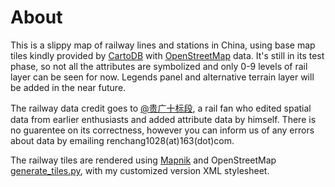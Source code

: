 # About
This is a slippy map of railway lines and stations in China, using base map tiles kindly provided by [CartoDB](http://cartodb.com/attributions) with [OpenStreetMap](http://www.openstreetmap.org/) data. It's still in its test phase, so not all the attributes are symbolized and only 0-9 levels of rail layer can be seen for now. Legends panel and alternative terrain layer will be added in the near future. 

The railway data credit goes to [@贵广十标段](http://weibo.com/u/3513941704), a rail fan who edited spatial data from earlier enthusiasts and added attribute data by himself. There is no guarentee on its correctness, however you can inform us of any errors about data by emailing renchang1028(at)163(dot)com.

The railway tiles are rendered using [Mapnik](http://github.com/mapnik/mapnik) and OpenStreetMap [generate_tiles.py](http://svn.openstreetmap.org/applications/rendering/mapnik/generate_tiles.py), with my customized version XML stylesheet.
